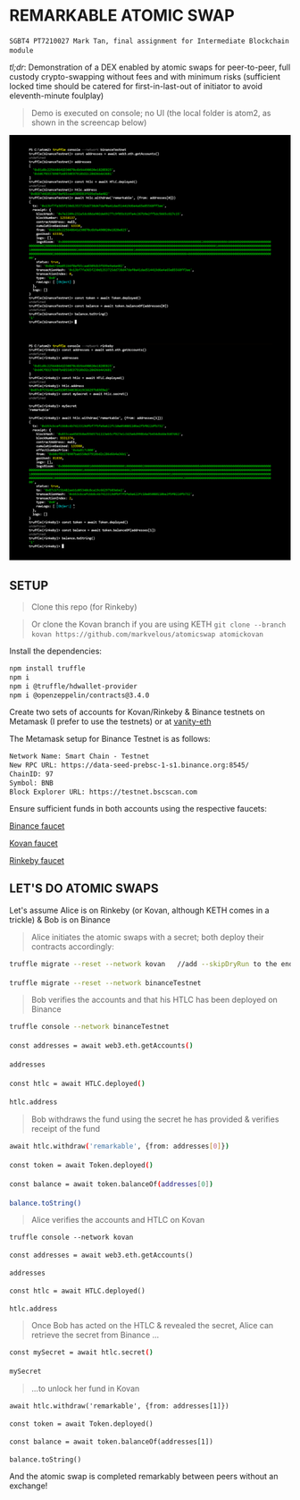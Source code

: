 # REMARKABLE ATOMIC SWAP

`SGBT4 PT7210027 Mark Tan, final assignment for Intermediate Blockchain module`

_tl;dr_: Demonstration of a DEX enabled by atomic swaps for peer-to-peer, full custody crypto-swapping without fees and with minimum risks (sufficient locked time should be catered for first-in-last-out of initiator to avoid eleventh-minute foulplay)

> Demo is executed on console; no UI (the local folder is atom2, as shown in the screencap below)

![](screen.png)

## SETUP

>Clone this repo (for Rinkeby) 

> Or clone the Kovan branch if you are using KETH
`git clone --branch kovan https://github.com/markvelous/atomicswap atomickovan`

Install the dependencies:
```
npm install truffle
npm i 
npm i @truffle/hdwallet-provider
npm i @openzeppelin/contracts@3.4.0
```

Create two sets of accounts for Kovan/Rinkeby & Binance testnets on Metamask (I prefer to use the testnets) or at [vanity-eth](https://vanity-eth.tk/) 

The Metamask setup for Binance Testnet is as follows:
```
Network Name: Smart Chain - Testnet
New RPC URL: https://data-seed-prebsc-1-s1.binance.org:8545/
ChainID: 97
Symbol: BNB
Block Explorer URL: https://testnet.bscscan.com
```

Ensure sufficient funds in both accounts using the respective faucets:

[Binance faucet](https://testnet.binance.org/faucet-smart)

[Kovan faucet](https://gitter.im/kovan-testnet/faucet)

[Rinkeby faucet](https://faucet.rinkeby.io/)

## LET'S DO ATOMIC SWAPS

Let's assume Alice is on Rinkeby (or Kovan, although KETH comes in a trickle) & Bob is on Binance

>Alice initiates the atomic swaps with a secret; both deploy their contracts accordingly:

```bash
truffle migrate --reset --network kovan   //add --skipDryRun to the end if there is a callback error

truffle migrate --reset --network binanceTestnet
```

>Bob verifies the accounts and that his HTLC has been deployed on Binance
```bash
truffle console --network binanceTestnet

const addresses = await web3.eth.getAccounts()

addresses

const htlc = await HTLC.deployed()

htlc.address
```

>Bob withdraws the fund using the secret he has provided & verifies receipt of the fund
```bash
await htlc.withdraw('remarkable', {from: addresses[0]})

const token = await Token.deployed()

const balance = await token.balanceOf(addresses[0])

balance.toString()
```

>Alice verifies the accounts and HTLC on Kovan
```
truffle console --network kovan

const addresses = await web3.eth.getAccounts()

addresses

const htlc = await HTLC.deployed()

htlc.address
```

>Once Bob has acted on the HTLC & revealed the secret, Alice can retrieve the secret from Binance ...
```bash
const mySecret = await htlc.secret()

mySecret
```
>...to unlock her fund in Kovan
```
await htlc.withdraw('remarkable', {from: addresses[1]})

const token = await Token.deployed()

const balance = await token.balanceOf(addresses[1])

balance.toString()
```

And the atomic swap is completed remarkably between peers without an exchange!